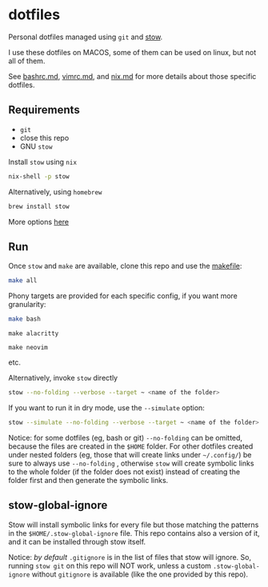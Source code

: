 # dotfiles

Personal dotfiles managed using `git` and [stow](https://www.gnu.org/software/stow/). 

I use these dotfiles on MACOS, some of them can be used on linux, but not all of them. 

See [bashrc.md](bashrc.md), [vimrc.md](vimrc.md), and [nix.md](nix.md) for more details about those specific dotfiles.

## Requirements

* `git`
* close this repo 
* GNU `stow` 

Install `stow` using `nix`
```bash
nix-shell -p stow
```
Alternatively, using `homebrew`
```bash
brew install stow
```

More options [here](https://www.gnu.org/software/stow/)

## Run

Once `stow` and `make` are available, clone this repo and use the [makefile](Makefile):
```bash
make all
```
Phony targets are provided for each specific config, if you want more granularity:
```bash
make bash
``` 
```
make alacritty 
```
```
make neovim 
```
etc. 

Alternatively, invoke `stow` directly 
```bash
stow --no-folding --verbose --target ~ <name of the folder>
```

If you want to run it in dry mode, use the `--simulate` option: 
```bash
stow --simulate --no-folding --verbose --target ~ <name of the folder>
```

Notice: for some dotfiles (eg, bash or git) `--no-folding` can be omitted, because the files are created in the `$HOME` folder. For other dotfiles created under nested folders (eg, those that will create links under `~/.config/`) be sure to always use `--no-folding` , otherwise `stow` will create symbolic links to the whole folder (if the folder does not exist) instead of creating the folder first and then generate the symbolic links. 


## stow-global-ignore

Stow will install symbolic links for every file but those matching the patterns in the `$HOME/.stow-global-ignore` file. This repo contains also a version of it, and it can be installed through stow itself.

Notice: *by default* `.gitignore` is in the list of files that stow will ignore.
So, running `stow git` on this repo will NOT work, unless a custom `.stow-global-ignore` without `gitignore` is available (like the one provided by this repo).




